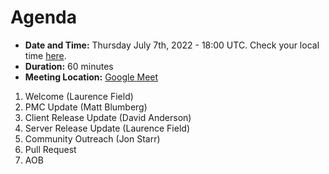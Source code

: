 # Agenda

* **Date and Time:** Thursday July 7th, 2022 - 18:00 UTC.  Check your local time [here](https://www.timeanddate.com/worldclock/converter.html?iso=20220707T180000&p1=791&p2=64&p3=179&p4=1440&p5=136&p6=309).
* **Duration:** 60 minutes
* **Meeting Location:** [Google Meet](https://meet.google.com/pgs-wwfv-gdk)

1. Welcome (Laurence Field) 
2. PMC Update (Matt Blumberg)
3. Client Release Update (David Anderson)
4. Server Release Update (Laurence Field) 
5. Community Outreach (Jon Starr) 
6. Pull Request
7. AOB

